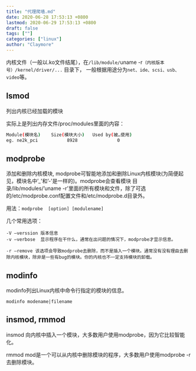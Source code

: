 ```yaml
---
title: "代理爬墙.md"
date: 2020-06-28 17:53:13 +0800
lastmod: 2020-06-29 17:53:13 +0800
draft: false
tags: [""]
categories: ["linux"]
author: "Claymore"
---
```












内核文件（一般以.ko文件结尾），在`/lib/module/`uname -r`（内核版本号）/kernel/driver/...`  目录下， 一般根据用途分为`net、ide、scsi、usb、video`等。



## lsmod

列出内核已经加载的模块

实际上是列出内存文件/proc/modules里面的内容：

``` sh
Module(模块名)    Size(模块大小)   Used by(被…使用)
eg. ne2k_pci           8928               0
```



## modprobe

添加和删除内核模块, modprobe可智能地添加和删除Linux内核模块(为简便起见，模块名中’_'和’-'是一样的)。modprobe会查看模块 目录/lib/modules/’uname -r’里面的所有模块和文件，除了可选的/etc/modprobe.conf配置文件和/etc/modprobe.d目录外。

用法：`modprobe  [option] [modulename]`

几个常用选项：

```
-V –verssion 版本信息
-v –verbose  显示程序在干什么，通常在出问题的情况下，modprobe才显示信息。

-r –remove 该选项会导致modprobe去删除，而不是插入一个模块。通常没有没有理由去删除内核模块，除非是一些有bug的模块。你的内核也不一定支持模块的卸载。
```



## modinfo

modinfo列出Linux内核中命令行指定的模块的信息。

`modinfo modename|filename`



## insmod, rmmod

insmod 向内核中插入一个模块，大多数用户使用modprobe，因为它比较智能化。

rmmod  mod是一个可以从内核中删除模块的程序，大多数用户使用modprobe -r去删除模块。